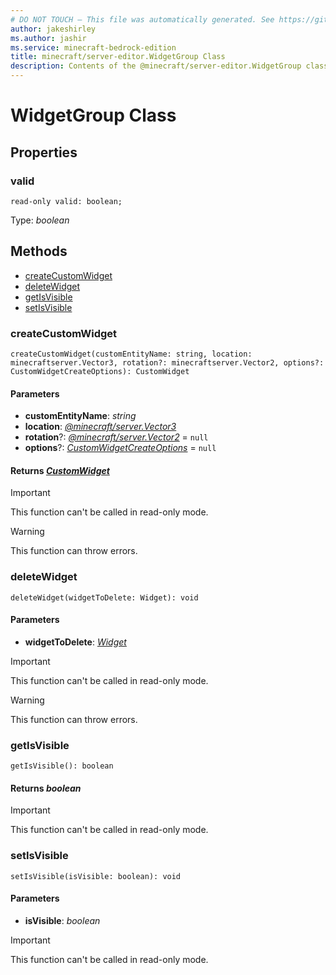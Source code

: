 ```yaml
---
# DO NOT TOUCH — This file was automatically generated. See https://github.com/mojang/minecraftapidocsgenerator to modify descriptions, examples, etc.
author: jakeshirley
ms.author: jashir
ms.service: minecraft-bedrock-edition
title: minecraft/server-editor.WidgetGroup Class
description: Contents of the @minecraft/server-editor.WidgetGroup class.
---
```

# WidgetGroup Class

## Properties

### **valid**
`read-only valid: boolean;`

Type: *boolean*

## Methods
- [createCustomWidget](#createcustomwidget)
- [deleteWidget](#deletewidget)
- [getIsVisible](#getisvisible)
- [setIsVisible](#setisvisible)

### **createCustomWidget**
`
createCustomWidget(customEntityName: string, location: minecraftserver.Vector3, rotation?: minecraftserver.Vector2, options?: CustomWidgetCreateOptions): CustomWidget
`

#### **Parameters**
- **customEntityName**: *string*
- **location**: [*@minecraft/server.Vector3*](../../minecraft/server/Vector3.md)
- **rotation**?: [*@minecraft/server.Vector2*](../../minecraft/server/Vector2.md) = `null`
- **options**?: [*CustomWidgetCreateOptions*](CustomWidgetCreateOptions.md) = `null`

#### **Returns** [*CustomWidget*](CustomWidget.md)

> [!IMPORTANT]
> This function can't be called in read-only mode.

> [!WARNING]
> This function can throw errors.

### **deleteWidget**
`
deleteWidget(widgetToDelete: Widget): void
`

#### **Parameters**
- **widgetToDelete**: [*Widget*](Widget.md)

> [!IMPORTANT]
> This function can't be called in read-only mode.

> [!WARNING]
> This function can throw errors.

### **getIsVisible**
`
getIsVisible(): boolean
`

#### **Returns** *boolean*

> [!IMPORTANT]
> This function can't be called in read-only mode.

### **setIsVisible**
`
setIsVisible(isVisible: boolean): void
`

#### **Parameters**
- **isVisible**: *boolean*

> [!IMPORTANT]
> This function can't be called in read-only mode.
